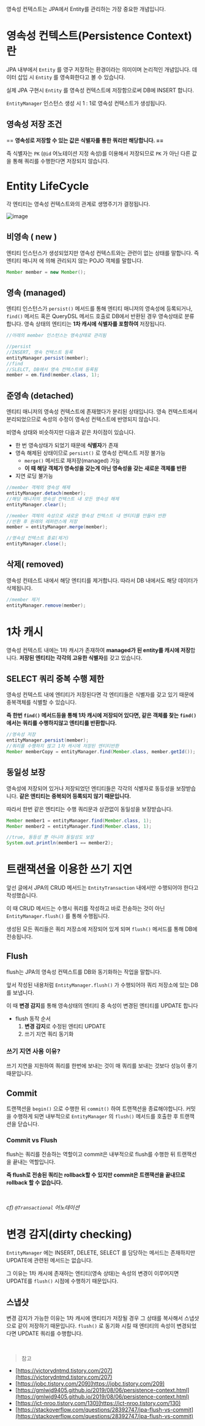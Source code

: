 영속성 컨텍스트는 JPA에서 Entity를 관리하는 가장 중요한 개념입니다.

# 영속성 컨텍스트(Persistence Context)란

JPA 내부에서 `Entity` 를 영구 저장하는 환경이라는 의미이며 논리적인 개념입니다. 데이터 삽입 시 `Entity` 를 영속화한다고 볼 수 있습니다.

실제 JPA 구현시 `Entity` 를 영속성 컨텍스트에 저장함으로써 DB에 INSERT 합니다.

`EntityManager` 인스턴스 생성 시 1 : 1로 영속성 컨텍스트가 생성됩니다.

## 영속성 저장 조건

== **영속성로 저장할 수 있는 값은 식별자를 통한 쿼리만 해당합니다. ==**

즉 식별자는 `PK`  (`@id` 어노테이션 지정 속성)를 이용해서 저장되므로 `PK` 가 아닌 다른 값을 통해 쿼리를 수행한다면 저장되지 않습니다.

# Entity LifeCycle

각 엔티티는 영속성 컨텍스트와의 관계로 생명주기가 결정됩니다.

![image](https://user-images.githubusercontent.com/49678555/125620979-b2c38647-06d9-4724-a7be-f4cce0d1977c.png)

## 비영속 ( new )

엔티티 인스턴스가 생성되었지만 영속성 컨텍스트와는 관련이 없는 상태를 말합니다. 즉 엔티티 매니저 에 의해 관리되지 않는 POJO 객체를 말합니다.

```java
Member member = new Member();
```

## 영속 (managed)

엔티티 인스턴스가 `persist()` 메서드를 통해 엔티티 매니저의 영속성에 등록되거나, `find()` 메서드 혹은 QueryDSL 메서드 호출로 DB에서 반환된 경우 영속상태로 분류합니다. 영속 상태의 엔티티는 **1차 캐시에 식별자를 포함하여** 저장됩니다.

```java
//아래의 member 인스턴스는 영속상태로 관리됨

//persist
//INSERT, 영속 컨텍스트 등록
entityManager.persist(member);
//find
//SLELCT, DB에서 영속 컨텍스트에 등록됨
member = em.find(member.class, 1);
```

## 준영속 (detached)

엔티티 매니저의 영속성 컨텍스트에 존재했다가 분리된 상태입니다. 영속 컨텍스트에서 분리되었으므로 속성의 수정이 영속성 컨텍스트에 반영되지 않습니다.

비영속 상태와 비슷하지만 다음과 같은 차이점이 있습니다.

- 한 번 영속상태가 되었기 때문에 **식별자**가 존재
- 영속 해제된 상태이므로 `persist()` 로 영속성 컨텍스트 저장 불가능
    - `merge()` 메서드로 재저장(managed) 가능
    - **이 때 해당 객체가 영속성을 갖는게 아닌 영속성을 갖는 새로운 객체를 반환**
- 지연 로딩 불가능

```java
//member 객체의 영속성 해제
entityManager.detach(member);
//해당 매니저의 영속성 컨텍스트 내 모든 영속성 해제
entityManager.clear();

//member 객체의 속성으로 새로운 영속성 컨텍스트 내 엔티티를 만들어 반환
//반환 후 원래의 레퍼런스에 저장
member = entityManager.merge(member);

//영속성 컨텍스트 종료(제거)
entityManager.close();
```

## 삭제( removed)

영속성 컨테스트 내에서 해당 엔티티를 제거합니다. 따라서 DB 내에서도 해당 데이터가 삭제됩니다.

```java
//member 제거
entityManager.remove(member);
```

# 1차 캐시

영속성 컨텍스트 내에는 1차 캐시가 존재하여 **managed가 된 entity를 캐시에 저장**합니다. **저장된 엔티티는 각각의 고유한 식별자**를 갖고 있습니다.

## SELECT 쿼리 중복 수행 제한

영속성 컨텍스트 내에 엔티티가 저장된다면 각 엔티티들은 식별자를 갖고 있기 때문에 중복객체를 식별할 수 있습니다.

**즉 한번 `find()` 메서드등을 통해 1차 캐시에 저장되어 있다면, 같은 객체를 찾는 `find()` 에서는 쿼리를 수행하지않고 엔티티를 반환합니다.**

```java
//영속성 저장
entityManager.persist(member);
//쿼리를 수행하지 않고 1차 캐시에 저장된 엔티티반환
Member memberCopy = entityManager.find(Member.class, member.getId());

```

## 동일성 보장

영속성에 저장되어 있거나 저장되었던 엔티티들은 각각의 식별자로 동등성을 보장받습니다. **같은 엔티티는 중복되어 등록되지 않기 때문입니다.**

따라서 한번 같은 엔티티는 수행 쿼리문과 상관없이 동일성을 보장받습니다.

```java
Member member1 = entityManager.find(Member.class, 1);
Member member2 = entityManager.find(Member.class, 1);

//true, 동등성 뿐 아니라 동일성도 보장
System.out.println(member1 == member2);
```

# 트랜잭션을 이용한 쓰기 지연

앞선 글에서 JPA의 CRUD 메서드는 `EntityTransaction` 내에서만 수행되어야 한다고 작성했습니다. 

이 때 CRUD 메서드는 수행시 쿼리를 작성하고 바로 전송하는 것이 아닌 `EntityManager.flush()` 를 통해 수행됩니다.

생성된 모든 쿼리들은 쿼리 저장소에 저장되어 있게 되며 `flush()` 메서드를 통해 DB에 전송됩니다. 

## Flush

flush는 JPA의 영속성 컨텍스트를 DB와 동기화하는 작업을 말합니다.

앞서 작성된 내용처럼  `EntityManager.flush()` 가 수행되어야 쿼리 저장소에 있는 DB를 보냅니다.

이 때 **변경 감지**를 통해 영속상태의 엔티티 중 속성이 변경된 엔티티를 UPDATE 합니다

- flush 동작 순서
    1. **변경 감지**로 수정된 엔티티 UPDATE
    2. 쓰기 지연 쿼리 동기화

### 쓰기 지연 사용 이유?

쓰기 지연을 지원하여 쿼리를 한번에 보내는 것이 매 쿼리를 보내는 것보다 성능이 좋기 때문입니다.

## Commit

트랜잭션을 `begin()` 으로 수행한 뒤 `commit()` 하여 트랜잭션을 종료해야합니다. 커밋을 수행하게 되면 내부적으로 `EntityManager` 의 `flush()` 메서드를 호출한 후 트랜잭션을 닫습니다.

### Commit vs Flush

flush는 쿼리를 전송하는 역할이고 commit은 내부적으로 flush를 수행한 뒤 트랜잭션을 끝내는 역할입니다.

**즉 flush로 전송된 쿼리는 rollback할 수 있지만 commit은 트랜잭션을 끝내므로 rollback 할 수 없습니다.**

<br/>

 *cf) `@Transactional` 어노테이션*

# 변경 감지(dirty checking)

`EntityManager` 에는 INSERT, DELETE, SELECT 를 담당하는 메서드는 존재하지만 UPDATE에 관련된 메서드는 없습니다.

그 이유는 1차 캐시에 존재하는 엔티티(영속 상태)는 속성의 변경이 이루어지면 UPDATE를 `flush()` 시점에 수행하기 때문입니다.

## 스냅샷

변경 감지가 가능한 이유는 1차 캐시에 엔티티가 저장될 경우 그 상태를 복사해서 스냅샷으로 같이 저장하기 때문입니다. `flush()` 로 동기화 시킬 때 엔티티의 속성이 변경되었다면 UPDATE 쿼리를 수행합니다.

<br/>

> 참고

- [https://victorydntmd.tistory.com/207](https://victorydntmd.tistory.com/207)
- [https://jobc.tistory.com/209](https://jobc.tistory.com/209)
- [https://gmlwjd9405.github.io/2019/08/06/persistence-context.html](https://gmlwjd9405.github.io/2019/08/06/persistence-context.html)
- [https://ict-nroo.tistory.com/130](https://ict-nroo.tistory.com/130)
- [https://stackoverflow.com/questions/28392747/jpa-flush-vs-commit](https://stackoverflow.com/questions/28392747/jpa-flush-vs-commit)
